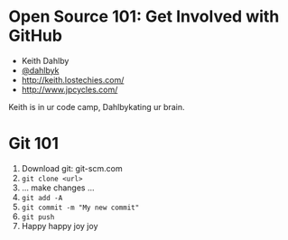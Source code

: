 Open Source 101: Get Involved with GitHub
====

* Keith Dahlby
* [@dahlbyk](http://twitter.com/dahlbyk)
* http://keith.lostechies.com/
* http://www.jpcycles.com/

Keith is in ur code camp, Dahlbykating ur brain.

Git 101
====
1. Download git: git-scm.com
2. `git clone <url>`
3. ... make changes ...
4. `git add -A`
5. `git commit -m "My new commit"`
6. `git push`
7. Happy happy joy joy
